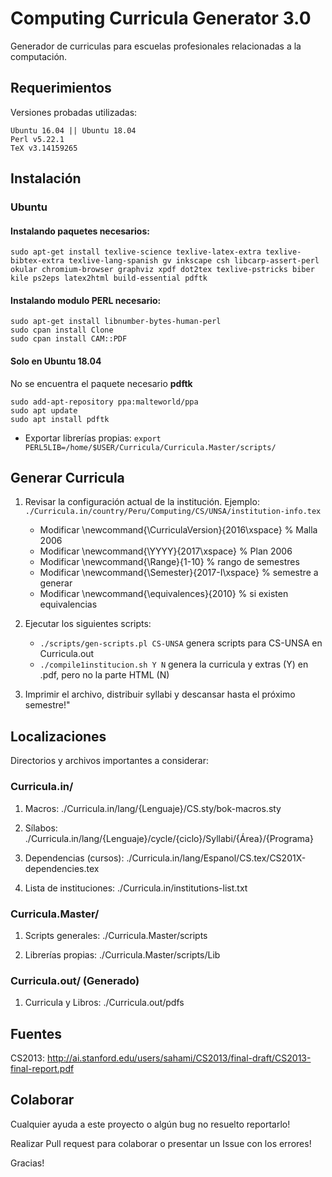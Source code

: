# Computing Curricula Generator 3.0

Generador de curriculas para escuelas profesionales relacionadas a la computación.

## Requerimientos

Versiones probadas utilizadas:

```
Ubuntu 16.04 || Ubuntu 18.04
Perl v5.22.1
TeX v3.14159265
```

## Instalación

### Ubuntu

#### Instalando paquetes necesarios:

```
sudo apt-get install texlive-science texlive-latex-extra texlive-bibtex-extra texlive-lang-spanish gv inkscape csh libcarp-assert-perl okular chromium-browser graphviz xpdf dot2tex texlive-pstricks biber kile ps2eps latex2html build-essential pdftk

```
#### Instalando modulo PERL necesario:

```
sudo apt-get install libnumber-bytes-human-perl
sudo cpan install Clone
sudo cpan install CAM::PDF
```

#### **Solo en Ubuntu 18.04**

No se encuentra el paquete necesario __pdftk__

```
sudo add-apt-repository ppa:malteworld/ppa
sudo apt update
sudo apt install pdftk
```






* Exportar librerías propias: `export PERL5LIB=/home/$USER/Curricula/Curricula.Master/scripts/`



## Generar Curricula

1. Revisar la configuración actual de la institución. Ejemplo: `./Curricula.in/country/Peru/Computing/CS/UNSA/institution-info.tex`
    * Modificar \newcommand{\CurriculaVersion}{2016\xspace} % Malla 2006
    * Modificar \newcommand{\YYYY}{2017\xspace} % Plan 2006
    * Modificar \newcommand{\Range}{1-10} % rango de semestres
    * Modificar \newcommand{\Semester}{2017-I\xspace} % semestre a generar
    * Modificar \newcommand{\equivalences}{2010} %  si existen equivalencias

1. Ejecutar los siguientes scripts:
    * `./scripts/gen-scripts.pl CS-UNSA` genera scripts para CS-UNSA en Curricula.out
    * `./compile1institucion.sh Y N` genera la curricula y extras (Y) en .pdf, pero no la parte HTML (N)

1. Imprimir el archivo, distribuir syllabi y descansar hasta el próximo semestre!"


## Localizaciones
Directorios y archivos importantes a considerar:

### Curricula.in/

1. Macros: ./Curricula.in/lang/{Lenguaje}/CS.sty/bok-macros.sty

1. Sílabos: ./Curricula.in/lang/{Lenguaje}/cycle/{ciclo}/Syllabi/{Área}/{Programa}

1. Dependencias (cursos): ./Curricula.in/lang/Espanol/CS.tex/CS201X-dependencies.tex

1. Lista de instituciones: ./Curricula.in/institutions-list.txt

### Curricula.Master/

1. Scripts generales: ./Curricula.Master/scripts

1. Librerías propias: ./Curricula.Master/scripts/Lib

### Curricula.out/ (Generado)

1. Curricula y Libros: ./Curricula.out/pdfs

## Fuentes

CS2013: http://ai.stanford.edu/users/sahami/CS2013/final-draft/CS2013-final-report.pdf

## Colaborar

Cualquier ayuda a este proyecto o algún bug no resuelto reportarlo!

Realizar Pull request para colaborar o presentar un Issue con los errores!

Gracias!
